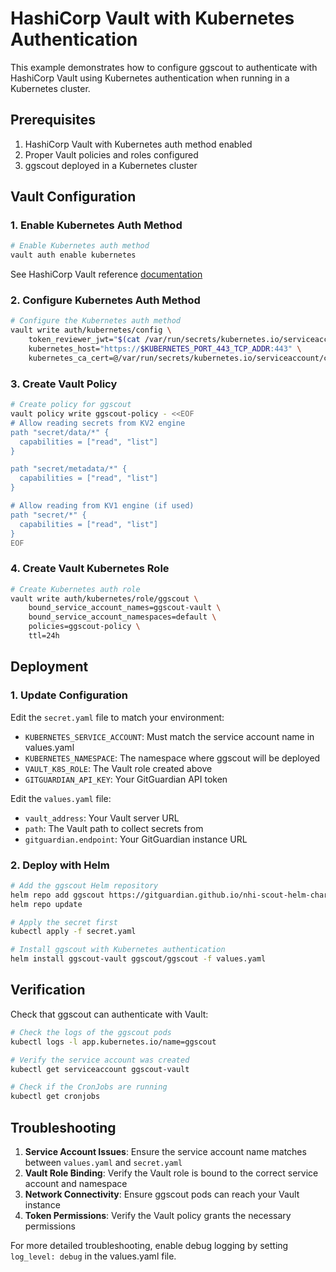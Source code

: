 # HashiCorp Vault with Kubernetes Authentication

This example demonstrates how to configure ggscout to authenticate with HashiCorp Vault using Kubernetes authentication when running in a Kubernetes cluster.

## Prerequisites

1. HashiCorp Vault with Kubernetes auth method enabled
2. Proper Vault policies and roles configured
3. ggscout deployed in a Kubernetes cluster

## Vault Configuration

### 1. Enable Kubernetes Auth Method

```bash
# Enable Kubernetes auth method
vault auth enable kubernetes
```

See HashiCorp Vault reference [documentation](https://developer.hashicorp.com/vault/docs/auth/kubernetes#configuration)

### 2. Configure Kubernetes Auth Method

```bash
# Configure the Kubernetes auth method
vault write auth/kubernetes/config \
    token_reviewer_jwt="$(cat /var/run/secrets/kubernetes.io/serviceaccount/token)" \
    kubernetes_host="https://$KUBERNETES_PORT_443_TCP_ADDR:443" \
    kubernetes_ca_cert=@/var/run/secrets/kubernetes.io/serviceaccount/ca.crt
```

### 3. Create Vault Policy

```bash
# Create policy for ggscout
vault policy write ggscout-policy - <<EOF
# Allow reading secrets from KV2 engine
path "secret/data/*" {
  capabilities = ["read", "list"]
}

path "secret/metadata/*" {
  capabilities = ["read", "list"]
}

# Allow reading from KV1 engine (if used)
path "secret/*" {
  capabilities = ["read", "list"]
}
EOF
```

### 4. Create Vault Kubernetes Role

```bash
# Create Kubernetes auth role
vault write auth/kubernetes/role/ggscout \
    bound_service_account_names=ggscout-vault \
    bound_service_account_namespaces=default \
    policies=ggscout-policy \
    ttl=24h
```

## Deployment

### 1. Update Configuration

Edit the `secret.yaml` file to match your environment:

- `KUBERNETES_SERVICE_ACCOUNT`: Must match the service account name in values.yaml
- `KUBERNETES_NAMESPACE`: The namespace where ggscout will be deployed
- `VAULT_K8S_ROLE`: The Vault role created above
- `GITGUARDIAN_API_KEY`: Your GitGuardian API token

Edit the `values.yaml` file:

- `vault_address`: Your Vault server URL
- `path`: The Vault path to collect secrets from
- `gitguardian.endpoint`: Your GitGuardian instance URL

### 2. Deploy with Helm

```bash
# Add the ggscout Helm repository
helm repo add ggscout https://gitguardian.github.io/nhi-scout-helm-charts
helm repo update

# Apply the secret first
kubectl apply -f secret.yaml

# Install ggscout with Kubernetes authentication
helm install ggscout-vault ggscout/ggscout -f values.yaml
```

## Verification

Check that ggscout can authenticate with Vault:

```bash
# Check the logs of the ggscout pods
kubectl logs -l app.kubernetes.io/name=ggscout

# Verify the service account was created
kubectl get serviceaccount ggscout-vault

# Check if the CronJobs are running
kubectl get cronjobs
```

## Troubleshooting

1. **Service Account Issues**: Ensure the service account name matches between `values.yaml` and `secret.yaml`
2. **Vault Role Binding**: Verify the Vault role is bound to the correct service account and namespace
3. **Network Connectivity**: Ensure ggscout pods can reach your Vault instance
4. **Token Permissions**: Verify the Vault policy grants the necessary permissions

For more detailed troubleshooting, enable debug logging by setting `log_level: debug` in the values.yaml file. 